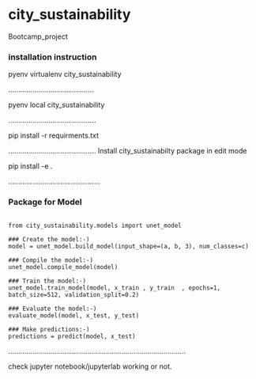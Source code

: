 # city_sustainability
Bootcamp_project

### installation instruction

pyenv virtualenv city_sustainability

...........................................


pyenv local city_sustainability

............................................

pip install -r requirments.txt

............................................
Install city_sustainabilty package in edit mode

pip install -e .

..............................................

### Package for Model
~~~~~

from city_sustainability.models import unet_model

### Create the model:-)
model = unet_model.build_model(input_shape=(a, b, 3), num_classes=c)

### Compile the model:-)
unet_model.compile_model(model)

### Train the model:-)
unet_model.train_model(model, x_train , y_train  , epochs=1, batch_size=512, validation_split=0.2)

### Evaluate the model:-)
evaluate_model(model, x_test, y_test)

### Make predictions:-)
predictions = predict(model, x_test)

~~~~~

.........................................................................................


check jupyter notebook/jupyterlab working or not.

####
